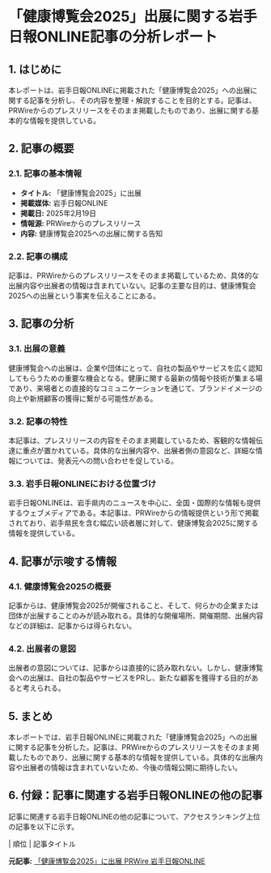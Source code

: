 # 「健康博覧会2025」出展に関する岩手日報ONLINE記事の分析レポート

## 1. はじめに

本レポートは、岩手日報ONLINEに掲載された「健康博覧会2025」への出展に関する記事を分析し、その内容を整理・解説することを目的とする。記事は、PRWireからのプレスリリースをそのまま掲載したものであり、出展に関する基本的な情報を提供している。

## 2. 記事の概要

### 2.1. 記事の基本情報

* **タイトル:** 「健康博覧会2025」に出展
* **掲載媒体:** 岩手日報ONLINE
* **掲載日:** 2025年2月19日
* **情報源:** PRWireからのプレスリリース
* **内容:** 健康博覧会2025への出展に関する告知

### 2.2. 記事の構成

記事は、PRWireからのプレスリリースをそのまま掲載しているため、具体的な出展内容や出展者の情報は含まれていない。記事の主要な目的は、健康博覧会2025への出展という事実を伝えることにある。

## 3. 記事の分析

### 3.1. 出展の意義

健康博覧会への出展は、企業や団体にとって、自社の製品やサービスを広く認知してもらうための重要な機会となる。健康に関する最新の情報や技術が集まる場であり、来場者との直接的なコミュニケーションを通じて、ブランドイメージの向上や新規顧客の獲得に繋がる可能性がある。

### 3.2. 記事の特性

本記事は、プレスリリースの内容をそのまま掲載しているため、客観的な情報伝達に重点が置かれている。具体的な出展内容や、出展者側の意図など、詳細な情報については、発表元への問い合わせを促している。

### 3.3. 岩手日報ONLINEにおける位置づけ

岩手日報ONLINEは、岩手県内のニュースを中心に、全国・国際的な情報も提供するウェブメディアである。本記事は、PRWireからの情報提供という形で掲載されており、岩手県民を含む幅広い読者層に対して、健康博覧会2025に関する情報を提供している。

## 4. 記事が示唆する情報

### 4.1. 健康博覧会2025の概要

記事からは、健康博覧会2025が開催されること、そして、何らかの企業または団体が出展することのみが読み取れる。具体的な開催場所、開催期間、出展内容などの詳細は、記事からは得られない。

### 4.2. 出展者の意図

出展者の意図については、記事からは直接的に読み取れない。しかし、健康博覧会への出展は、自社の製品やサービスをPRし、新たな顧客を獲得する目的があると考えられる。

## 5. まとめ

本レポートでは、岩手日報ONLINEに掲載された「健康博覧会2025」への出展に関する記事を分析した。記事は、PRWireからのプレスリリースをそのまま掲載したものであり、出展に関する基本的な情報を提供している。具体的な出展内容や出展者の情報は含まれていないため、今後の情報公開に期待したい。

## 6. 付録：記事に関連する岩手日報ONLINEの他の記事

記事に関連する岩手日報ONLINEの他の記事について、アクセスランキング上位の記事を以下に示す。

| 順位 | 記事タイトル 

**元記事:** [「健康博覧会2025」に出展 PRWire 岩手日報ONLINE](https://www.iwate-np.co.jp/pr/prwire/1276)
